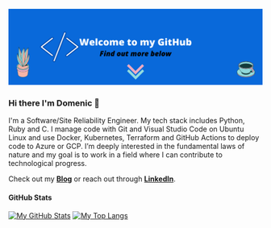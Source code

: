 ![GitHubReadmeBannerWelcome](GitHubReadmeBannerWelcome.png)
### Hi there I'm Domenic 👋

I'm a Software/Site Reliability Engineer. My tech stack includes Python, Ruby and C. I manage code with Git and Visual Studio Code on Ubuntu Linux and use Docker, Kubernetes, Terraform and GitHub Actions to deploy code to Azure or GCP. 
I’m deeply interested in the fundamental laws of nature and my goal is to work in a field where I can contribute to technological progress.

Check out my **[Blog](https://gosein.de/)** or reach out through **[LinkedIn](http://www.linkedin.com/in/goseind)**.

#### GitHub Stats

[![My GitHub Stats](https://github-readme-stats.vercel.app/api?username=goseind)](https://github.com/goseind)
[![My Top Langs](https://github-readme-stats.vercel.app/api/top-langs/?username=goseind&layout=compact)](https://github.com/goseind)

